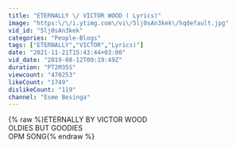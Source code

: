 ```yaml
---
title: "ETERNALLY \/ VICTOR WOOD ( Lyrics)"
image: "https:\/\/i.ytimg.com\/vi\/5lj0sAn3kek\/hqdefault.jpg"
vid_id: "5lj0sAn3kek"
categories: "People-Blogs"
tags: ["ETERNALLY","VICTOR","Lyrics)"]
date: "2021-11-21T15:43:44+03:00"
vid_date: "2019-08-12T09:19:49Z"
duration: "PT2M35S"
viewcount: "470253"
likeCount: "1749"
dislikeCount: "119"
channel: "Esme Besinga"
---
```

{% raw %}ETERNALLY BY VICTOR WOOD<br />OLDIES BUT GOODIES<br />OPM SONG{% endraw %}
